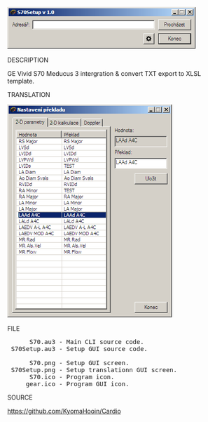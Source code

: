 
![S70](https://github.com/KyomaHooin/Cardio/raw/master/S70/S70.png "screenshot")

DESCRIPTION

GE Vivid S70 Meducus 3 intergration & convert TXT export to XLSL template.

TRANSLATION

![S70](https://github.com/KyomaHooin/Cardio/raw/master/S70/S70Setup.png "screenshot")

FILE
<pre>
      S70.au3 - Main CLI source code.
 S70Setup.au3 - Setup GUI source code.

      S70.png - Setup GUI screen.
 S70Setup.png - Setup translationn GUI screen.
      S70.ico - Program icon.
     gear.ico - Program GUI icon.
</pre>
SOURCE

https://github.com/KyomaHooin/Cardio

